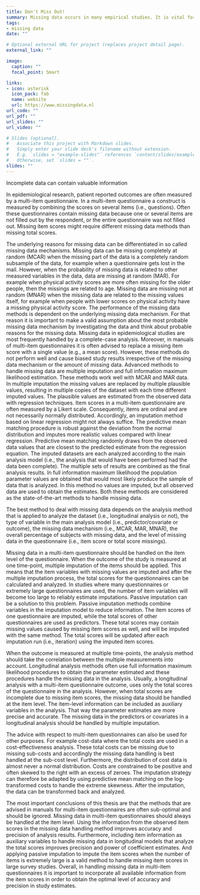 ```yaml
---
title: Don't Miss Out!
summary: Missing data occurs in many empirical studies. It is vital for study results to handle the missing data correctly. The best solution to deal with missing data depends on the reasons for the occurrence of missing data and on the analysis that is planned. In the project a guide was developed to find the best way to deal with missing data in multi-item questionnaires. The website www.missingdata.nl also provides a lot of information about missing data and methodology. 
tags:
- missing data
date: ""

# Optional external URL for project (replaces project detail page).
external_link: ""

image:
  caption: ""
  focal_point: Smart

links:
- icon: asterisk
  icon_pack: fab
  name: website
  url: https://www.missingdata.nl
url_code: ""
url_pdf: ""
url_slides: ""
url_video: ""

# Slides (optional).
#   Associate this project with Markdown slides.
#   Simply enter your slide deck's filename without extension.
#   E.g. `slides = "example-slides"` references `content/slides/example-slides.md`.
#   Otherwise, set `slides = ""`.
slides: ""
---
```

Incomplete data can contain valuable information

In epidemiological research, patient reported outcomes are often measured by a multi-item questionnaire. In a multi-item questionnaire a construct is measured by combining the scores on several items (i.e., questions). Often these questionnaires contain missing data because one or several items are not filled out by the respondent, or the entire questionnaire was not filled out. Missing item scores might require different missing data methods than missing total scores. 

The underlying reasons for missing data can be differentiated in so called missing data mechanisms. Missing data can be missing completely at random (MCAR) when the missing part of the data is a completely random subsample of the data, for example when a questionnaire gets lost in the mail. However, when the probability of missing data is related to other measured variables in the data, data are missing at random (MAR). For example when physical activity scores are more often missing for the older people, then the missings are related to age. Missing data are missing not at random (MNAR) when the missing data are related to the missing values itself, for example when people with lower scores on physical activity have a missing physical activity score. The performance of the missing data methods is dependent on the underlying missing data mechanism. For that reason it is important to make a valid assumption about the most probable missing data mechanism by investigating the data and think about probable reasons for the missing data. 
Missing data in epidemiological studies are most frequently handled by a complete-case analysis. Moreover, in manuals of multi-item questionnaires it is often advised to replace a missing item score with a single value (e.g., a mean score). However, these methods do not perform well and cause biased study results irrespective of the missing data mechanism or the amount of missing data. Advanced methods to handle missing data are multiple imputation and full information maximum likelihood estimation. These methods work well with MCAR and MAR data. In multiple imputation the missing values are replaced by multiple plausible values, resulting in multiple copies of the dataset with each time different imputed values. The plausible values are estimated from the observed data with regression techniques. Item scores in a multi-item questionnaire are often measured by a Likert scale. Consequently, items are ordinal and are not necessarily normally distributed. Accordingly, an imputation method based on linear regression might not always suffice. The predictive mean matching procedure is robust against the deviation from the normal distribution and imputes more realistic values compared with linear regression. Predictive mean matching randomly draws from the observed data values that are closest to the predicted estimate from the regression equation. The imputed datasets are each analyzed according to the main analysis model (i.e., the analysis that would have been performed had the data been complete). The multiple sets of results are combined as the final analysis results. In full information maximum likelihood the population parameter values are obtained that would most likely produce the sample of data that is analyzed. In this method no values are imputed, but all observed data are used to obtain the estimates. Both these methods are considered as the state-of-the-art methods to handle missing data. 

The best method to deal with missing data depends on the analysis method that is applied to analyze the dataset (i.e., longitudinal analysis or not), the type of variable in the main analysis model (i.e., predictor/covariate or outcome), the missing data mechanism (i.e., MCAR, MAR, MNAR), the overall percentage of subjects with missing data, and the level of missing data in the questionnaire (i.e., item score or total score missings). 

Missing data in a multi-item questionnaire should be handled on the item level of the questionnaire. When the outcome of the study is measured at one time-point, multiple imputation of the items should be applied. This means that the item variables with missing values are imputed and after the multiple imputation process, the total scores for the questionnaires can be calculated and analyzed. 
In studies where many questionnaires or extremely large questionnaires are used, the number of item variables will become too large to reliably estimate imputations. Passive imputation can be a solution to this problem. Passive imputation methods combine variables in the imputation model to reduce information. The item scores of one questionnaire are imputed, while the total scores of other questionnaires are used as predictors. These total scores may contain missing values caused by missing item scores as well, and will be imputed with the same method. The total scores will be updated after each imputation run (i.e., iteration) using the imputed item scores.

When the outcome is measured at multiple time-points, the analysis method should take the correlation between the multiple measurements into account. Longitudinal analysis methods often use full information maximum likelihood procedures to obtain the parameter estimated and these procedures handle the missing data in the analysis. Usually, a longitudinal analysis with a multi-item questionnaire outcome, uses only the total scores of the questionnaire in the analysis. However, when total scores are incomplete due to missing item scores, the missing data should be handled at the item level. The item-level information can be included as auxiliary variables in the analysis. That way the parameter estimates are more precise and accurate. The missing data in the predictors or covariates in a longitudinal analysis should be handled by multiple imputation.

The advice with respect to multi-item questionnaires can also be used for other purposes. For example cost-data where the total costs are used in a cost-effectiveness analysis. These total costs can be missing due to missing sub-costs and accordingly the missing data handling is best handled at the sub-cost level. Furthermore, the distribution of cost data is almost never a normal distribution. Costs are constrained to be positive and often skewed to the right with an excess of zeroes. The imputation strategy can therefore be adapted by using predictive mean matching on the log-transformed costs to handle the extreme skewness. After the imputation, the data can be transformed back and analyzed.

The most important conclusions of this thesis are that the methods that are advised in manuals for multi-item questionnaires are often sub-optimal and should be ignored. Missing data in multi-item questionnaires should always be handled at the item level. Using the information from the observed item scores in the missing data handling method improves accuracy and precision of analysis results. Furthermore, including item information as auxiliary variables to handle missing data in longitudinal models that analyze the total scores improves precision and power of coefficient estimates. And applying passive imputation to impute the item scores when the number of items is extremely large is a valid method to handle missing item scores in large survey studies. 
Overall, in handling missing data in multi-item questionnaires it is important to incorporate all available information from the item scores in order to obtain the optimal level of accuracy and precision in study estimates.

